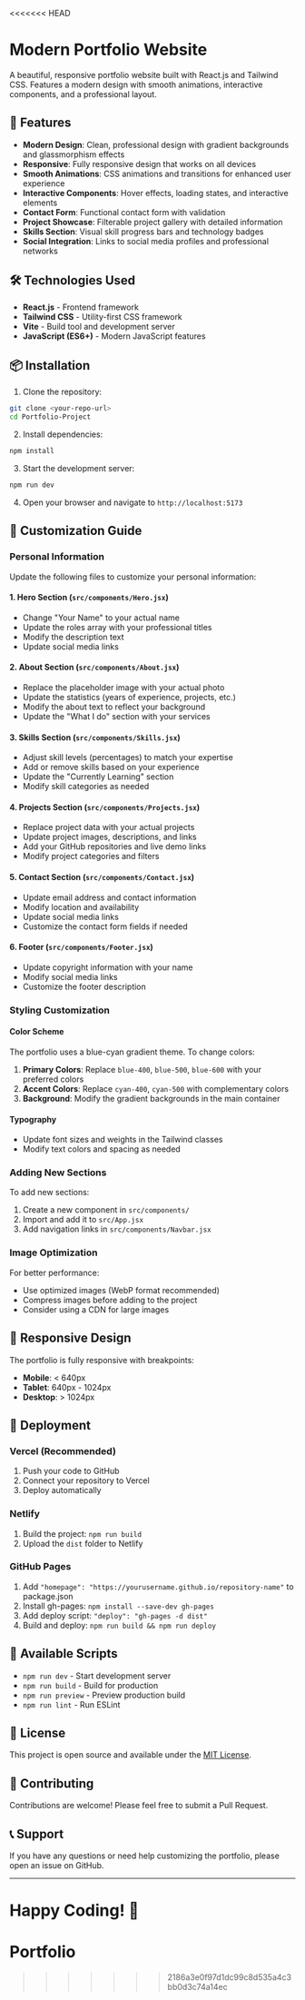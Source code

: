 <<<<<<< HEAD
# Modern Portfolio Website

A beautiful, responsive portfolio website built with React.js and Tailwind CSS. Features a modern design with smooth animations, interactive components, and a professional layout.

## 🚀 Features

- **Modern Design**: Clean, professional design with gradient backgrounds and glassmorphism effects
- **Responsive**: Fully responsive design that works on all devices
- **Smooth Animations**: CSS animations and transitions for enhanced user experience
- **Interactive Components**: Hover effects, loading states, and interactive elements
- **Contact Form**: Functional contact form with validation
- **Project Showcase**: Filterable project gallery with detailed information
- **Skills Section**: Visual skill progress bars and technology badges
- **Social Integration**: Links to social media profiles and professional networks

## 🛠️ Technologies Used

- **React.js** - Frontend framework
- **Tailwind CSS** - Utility-first CSS framework
- **Vite** - Build tool and development server
- **JavaScript (ES6+)** - Modern JavaScript features

## 📦 Installation

1. Clone the repository:
```bash
git clone <your-repo-url>
cd Portfolio-Project
```

2. Install dependencies:
```bash
npm install
```

3. Start the development server:
```bash
npm run dev
```

4. Open your browser and navigate to `http://localhost:5173`

## 🎨 Customization Guide

### Personal Information

Update the following files to customize your personal information:

#### 1. Hero Section (`src/components/Hero.jsx`)
- Change "Your Name" to your actual name
- Update the roles array with your professional titles
- Modify the description text
- Update social media links

#### 2. About Section (`src/components/About.jsx`)
- Replace the placeholder image with your actual photo
- Update the statistics (years of experience, projects, etc.)
- Modify the about text to reflect your background
- Update the "What I do" section with your services

#### 3. Skills Section (`src/components/Skills.jsx`)
- Adjust skill levels (percentages) to match your expertise
- Add or remove skills based on your experience
- Update the "Currently Learning" section
- Modify skill categories as needed

#### 4. Projects Section (`src/components/Projects.jsx`)
- Replace project data with your actual projects
- Update project images, descriptions, and links
- Add your GitHub repositories and live demo links
- Modify project categories and filters

#### 5. Contact Section (`src/components/Contact.jsx`)
- Update email address and contact information
- Modify location and availability
- Update social media links
- Customize the contact form fields if needed

#### 6. Footer (`src/components/Footer.jsx`)
- Update copyright information with your name
- Modify social media links
- Customize the footer description

### Styling Customization

#### Color Scheme
The portfolio uses a blue-cyan gradient theme. To change colors:

1. **Primary Colors**: Replace `blue-400`, `blue-500`, `blue-600` with your preferred colors
2. **Accent Colors**: Replace `cyan-400`, `cyan-500` with complementary colors
3. **Background**: Modify the gradient backgrounds in the main container

#### Typography
- Update font sizes and weights in the Tailwind classes
- Modify text colors and spacing as needed

### Adding New Sections

To add new sections:

1. Create a new component in `src/components/`
2. Import and add it to `src/App.jsx`
3. Add navigation links in `src/components/Navbar.jsx`

### Image Optimization

For better performance:
- Use optimized images (WebP format recommended)
- Compress images before adding to the project
- Consider using a CDN for large images

## 📱 Responsive Design

The portfolio is fully responsive with breakpoints:
- **Mobile**: < 640px
- **Tablet**: 640px - 1024px
- **Desktop**: > 1024px

## 🚀 Deployment

### Vercel (Recommended)
1. Push your code to GitHub
2. Connect your repository to Vercel
3. Deploy automatically

### Netlify
1. Build the project: `npm run build`
2. Upload the `dist` folder to Netlify

### GitHub Pages
1. Add `"homepage": "https://yourusername.github.io/repository-name"` to package.json
2. Install gh-pages: `npm install --save-dev gh-pages`
3. Add deploy script: `"deploy": "gh-pages -d dist"`
4. Build and deploy: `npm run build && npm run deploy`

## 🔧 Available Scripts

- `npm run dev` - Start development server
- `npm run build` - Build for production
- `npm run preview` - Preview production build
- `npm run lint` - Run ESLint

## 📄 License

This project is open source and available under the [MIT License](LICENSE).

## 🤝 Contributing

Contributions are welcome! Please feel free to submit a Pull Request.

## 📞 Support

If you have any questions or need help customizing the portfolio, please open an issue on GitHub.

---

**Happy Coding! 🎉**
=======
# Portfolio
>>>>>>> 2186a3e0f97d1dc99c8d535a4c3bb0d3c74a14ec

